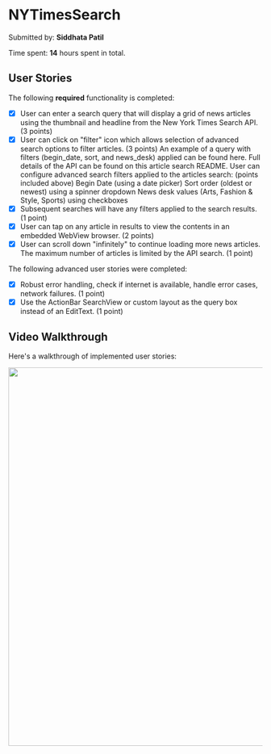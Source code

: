 # NYTimesSearch

Submitted by: **Siddhata Patil**

Time spent: **14** hours spent in total.

## User Stories

The following **required** functionality is completed:

* [x] User can enter a search query that will display a grid of news articles using the thumbnail and headline from the New York Times Search API. (3 points)
* [x] User can click on "filter" icon which allows selection of advanced search options to filter articles. (3 points)
An example of a query with filters (begin_date, sort, and news_desk) applied can be found here. Full details of the API can be found on this article search README.
User can configure advanced search filters applied to the articles search: (points included above)
Begin Date (using a date picker)
Sort order (oldest or newest) using a spinner dropdown
News desk values (Arts, Fashion & Style, Sports) using checkboxes
* [x] Subsequent searches will have any filters applied to the search results. (1 point)
* [x] User can tap on any article in results to view the contents in an embedded WebView browser. (2 points)
* [x] User can scroll down "infinitely" to continue loading more news articles. The maximum number of articles is limited by the API search. (1 point)

The following advanced user stories were completed:

* [x] Robust error handling, check if internet is available, handle error cases, network failures. (1 point)
* [x] Use the ActionBar SearchView or custom layout as the query box instead of an EditText. (1 point)

## Video Walkthrough 

Here's a walkthrough of implemented user stories:

<img src='https://github.com/SiddhataPatil/NYTimesSearch/blob/master/news_search.gif' width="750" height="750" />

